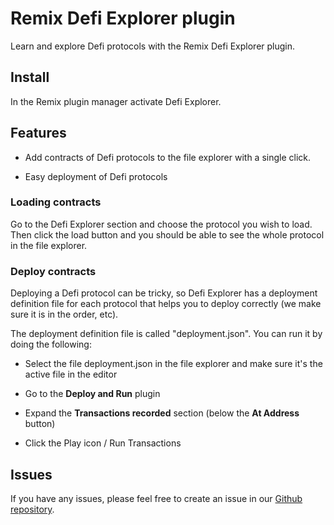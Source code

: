 # Remix Defi Explorer plugin

Learn and explore Defi protocols with the Remix Defi Explorer plugin.

## Install

In the Remix plugin manager activate Defi Explorer.

## Features

- Add contracts of Defi protocols to the file explorer with a single click.

- Easy deployment of Defi protocols

### Loading contracts

Go to the Defi Explorer section and choose the protocol you wish to load. Then click the load button and you should be able to see the whole protocol in the file explorer.

### Deploy contracts

Deploying a Defi protocol can be tricky, so Defi Explorer has a deployment definition file for each protocol that helps you to deploy correctly (we make sure it is in the order, etc).

The deployment definition file is called "deployment.json". You can run it by doing the following:

- Select the file deployment.json in the file explorer and make sure it's the active file in the editor

- Go to the **Deploy and Run** plugin

- Expand the **Transactions recorded** section (below the **At Address** button)

- Click the Play icon / Run Transactions

## Issues

If you have any issues, please feel free to create an issue in our [Github repository](https://github.com/Machinalabs/remix-defi-explorer-plugin/issues).